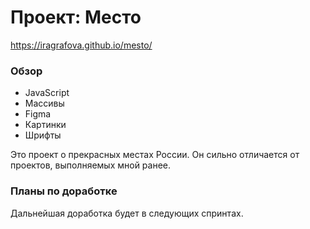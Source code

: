 # Проект: Место

https://iragrafova.github.io/mesto/

### Обзор
* JavaScript
* Массивы
* Figma
* Картинки
* Шрифты

Это проект о прекрасных местах России. Он сильно отличается от проектов, выполняемых мной ранее. 

### Планы по доработке
Дальнейшая доработка будет в следующих спринтах.
